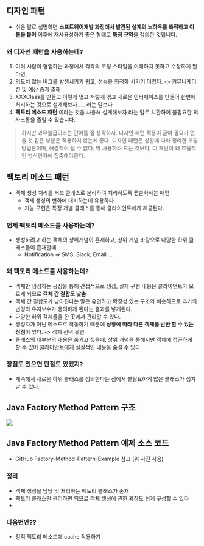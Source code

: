 ## 디자인 패턴
- 쉬운 말로 설명하면 **소프트웨어개발 과정에서 발견된 설계의 노하우를 축적하고 이름을 붙어** 이후에 재사용성하기 좋은 형태로 **특정 규약**을 정의한 것입니다.

### 왜 디자인 패턴을 사용하는데?
1. 여러 사람이 협업하는 과정에서 각각의 코딩 스타일을 이해하지 못하고 수정하게 된다면,
2. 의도치 않는 버그를 발생시키기 쉽고, 성능을 최적화 시키기 어렵다. -> 커뮤니케이션 및 예산 증가 초래
3. XXXClass를 만들고 이렇게 엮고 저렇게 엮고 새로운 인터페이스를 만들어 한번에 처리하는 것으로 설계해보자......라는 말보다
4. **팩토리 메소드 패턴** 이라는 것을 사용해 설계해보자 라는 말로 치환하여 불필요한 의사소통을 줄일 수 있습니다.

> 하지만 과유불급이라는 단어를 잘 생각하자. 디자인 패턴 적용이 굳이 필요가 없을 것 같은 부분은 적용하지 않는게 좋다.
> 디자인 패턴은 상황에 따라 정리한 코딩 방법론이며, 해결책이 될 수 없다.
> 막 사용하려 드는 것보다, 이 패턴이 왜 효율적인 방식인지에 집중해야한다.

## 팩토리 메소드 패턴
- 객체 생성 처리를 서브 클래스로 분리하여 처리하도록 캡슐화하는 패턴
    - 객세 생성의 변화에 대비하는데 유용하다
    - 기능 구현은 특정 개별 클래스를 통해 클라이언트에게 제공된다.

### 언제 팩토리 메소드를 사용하는데?
- 생성하려고 하는 객체의 상위개념이 존재하고, 상위 개념 바탕으로 다양한 하위 클래스들이 존재할때
    - Notification => SMS, Slack, Email ...

### 왜 팩토리 메소드를 사용하는데?
- 객체만 생성하는 공장을 통해 간접적으로 생성, 실제 구현 내용은 클라이언트가 모르게 되므로 **객체 간 결합도 낮춤**
- 객체 간 결합도가 낮아진다는 말은 유연하고 확장성 있는 구조와 비슷하므로 추가와 변경의 유지보수가 용의하게 된다는 결과를 낳게된다.
- 다양한 하위 객체들을 한 곳에서 관리할 수 있다.
- 생성자가 아닌 메소드로 작동하기 때문에 **상황에 따라 다른 객체를 반환 할 수 있는 장점**이 있다. -> 객체 선택 유연
- 클래스의 대부분의 내용은 숨기고 싶을때, 상위 개념을 통해서만 객체에 접근하게 할 수 있어 클라이언트에게 실질적인 내용을 숨길 수 있다.

### 장점도 있으면 단점도 있겠지?
- 계속해서 새로운 하위 클래스를 정의한다는 점에서 불필요하게 많은 클래스가 생겨 날 수 있다.

## Java Factory Method Pattern 구조

<img src="https://www.programcreek.com/wp-content/uploads/2013/02/factory-design-pattern.png">

## Java Factory Method Pattern 예제 소스 코드
- GitHub Factory-Method-Pattern-Example 참고 (위 사진 사용)

### 정리
- 객체 생성을 담당 및 처리하는 팩토리 클래스가 존재
- 팩토리 클래스만 관리하면 되므로 객체 생성에 관한 확장도 쉽게 구성할 수 있다
- 
### 다음번엔??
- 정적 팩토리 메소드에 cache 적용하기